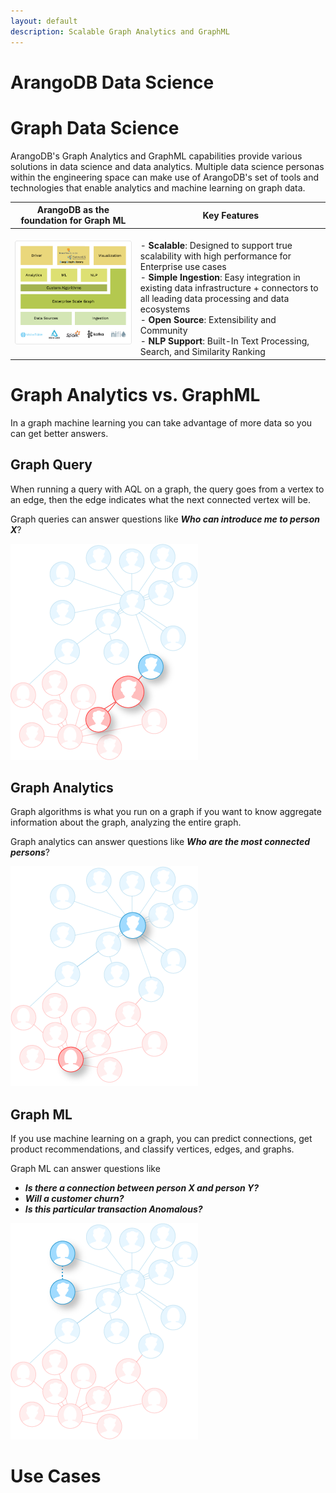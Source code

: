 ```yaml
---
layout: default
description: Scalable Graph Analytics and GraphML
---
```

ArangoDB Data Science
===============

# Graph Data Science

ArangoDB's Graph Analytics and GraphML capabilities provide various solutions
in data science and data analytics. Multiple data science personas within the
engineering space can make use of ArangoDB's set of tools and technologies that
enable analytics and machine learning on graph data. 

| ArangoDB as the foundation for Graph ML | Key Features |
|-----------------------------------------|--------------|
|![ArangoDB Architecture](images/ArangoDB-Architecture.png) | <br/> - **Scalable**: Designed to support true scalability with high performance for Enterprise use cases <br> - **Simple Ingestion**: Easy integration in existing data infrastructure + connectors to all leading data processing and data ecosystems <br> - **Open Source**: Extensibility and Community <br> - **NLP Support**: Built-In Text Processing, Search, and Similarity Ranking |

# Graph Analytics vs. GraphML

In a graph machine learning you can take advantage of more data so you can get better answers.

## Graph Query

When running a query with AQL on a graph, the query goes from a vertex to an edge,
then the edge indicates what the next connected vertex will be.

Graph queries can answer questions like _**Who can introduce me to person X**_?

![Graph Query](images/graph-query.png)

## Graph Analytics

Graph algorithms is what you run on a graph if you want to know aggregate information 
about the graph, analyzing the entire graph.

Graph analytics can answer questions like _**Who are the most connected persons**_?

![Graph Analytics](images/graph-analytics.png)

## Graph ML

If you use machine learning on a graph, you can predict connections, get product
recommendations, and classify vertices, edges, and graphs.

Graph ML can answer questions like 
- _**Is there a connection between person X and person Y?**_
- _**Will a customer churn?**_ 
- _**Is this particular transaction Anomalous?**_

![Graph ML](images/graph-ml.png)

# Use Cases